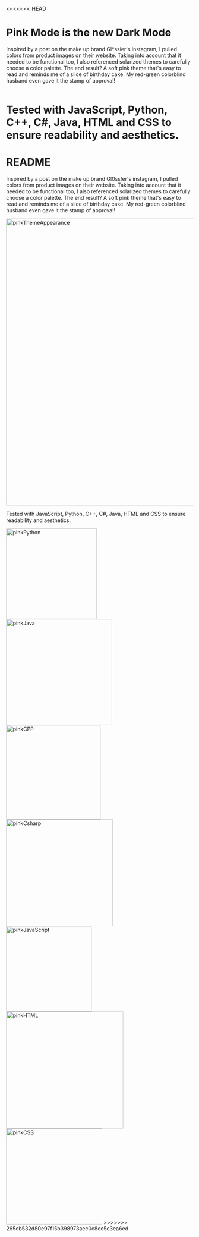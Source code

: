 <<<<<<< HEAD
# Pink Mode is the new Dark Mode
Inspired by a post on the make up brand Gl*ssier's instagram, I pulled colors from product images on their website. Taking into account that it needed to be functional too, I also referenced solarized themes to carefully choose a color palette. The end result? A soft pink theme that's easy to read and reminds me of a slice of birthday cake. My red-green colorblind husband even gave it the stamp of approval! 

<Image source="vscode_pink_update.png">

Tested with JavaScript, Python, C++, C#, Java, HTML and CSS to ensure readability and aesthetics.
=======
# README
Inspired by a post on the make up brand Gl0ss!er's instagram, I pulled colors from product images on their website. Taking into account that it needed to be functional too, I also referenced solarized themes to carefully choose a color palette. The end result? A soft pink theme that's easy to read and reminds me of a slice of birthday cake. My red-green colorblind husband even gave it the stamp of approval!

<img width="772" alt="pinkThemeAppearance" src="https://user-images.githubusercontent.com/56083999/139785628-0a66d435-9d05-4cb4-961f-017d38562065.png">

Tested with JavaScript, Python, C++, C#, Java, HTML and CSS to ensure readability and aesthetics.

<img width="244" alt="pinkPython" src="https://user-images.githubusercontent.com/56083999/139733470-bab37b79-74fb-4b97-8d61-8ac7e711ed36.png">

<img width="285" alt="pinkJava" src="https://user-images.githubusercontent.com/56083999/139733490-5352a2af-7978-4b99-a066-f00040559a47.png">

<img width="254" alt="pinkCPP" src="https://user-images.githubusercontent.com/56083999/139733506-4421f7b0-6af8-425f-9daf-c77623b59ce0.png">

<img width="287" alt="pinkCsharp" src="https://user-images.githubusercontent.com/56083999/139733515-9fab9345-7445-4c18-87c5-7dd2b5699507.png">

<img width="230" alt="pinkJavaScript" src="https://user-images.githubusercontent.com/56083999/139733522-db4d7326-5398-49da-b264-dc51003c0a49.png">

<img width="315" alt="pinkHTML" src="https://user-images.githubusercontent.com/56083999/139733538-39ea1f9d-bf8a-4463-a1f1-80f91db44bc0.png">

<img width="258" alt="pinkCSS" src="https://user-images.githubusercontent.com/56083999/139733542-624f5b9b-e104-40dd-9cb7-23888cd4ae14.png">
>>>>>>> 265cb532d80e97f15b398973aec0c8ce5c3ea6ed
